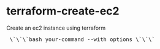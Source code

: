 # terraform-create-ec2
Create an ec2 instance using terraform 

<pre> \`\`\`bash your-command --with options \`\`\` </pre>
